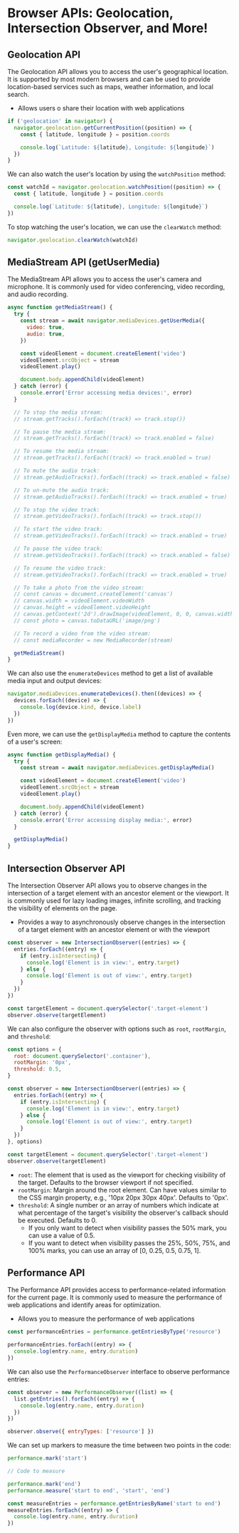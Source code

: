 # Browser APIs: Geolocation, Intersection Observer, and More!

## Geolocation API

The Geolocation API allows you to access the user's geographical location. It is supported by most modern browsers and can be used to provide location-based services such as maps, weather information, and local search.

- Allows users o share their location with web applications

```js
if ('geolocation' in navigator) {
  navigator.geolocation.getCurrentPosition((position) => {
    const { latitude, longitude } = position.coords

    console.log(`Latitude: ${latitude}, Longitude: ${longitude}`)
  })
}
```

We can also watch the user's location by using the `watchPosition` method:

```js
const watchId = navigator.geolocation.watchPosition((position) => {
  const { latitude, longitude } = position.coords

  console.log(`Latitude: ${latitude}, Longitude: ${longitude}`)
})
```

To stop watching the user's location, we can use the `clearWatch` method:

```js
navigator.geolocation.clearWatch(watchId)
```

## MediaStream API (getUserMedia)

The MediaStream API allows you to access the user's camera and microphone. It is commonly used for video conferencing, video recording, and audio recording.

```js
async function getMediaStream() {
  try {
    const stream = await navigator.mediaDevices.getUserMedia({
      video: true,
      audio: true,
    })

    const videoElement = document.createElement('video')
    videoElement.srcObject = stream
    videoElement.play()

    document.body.appendChild(videoElement)
  } catch (error) {
    console.error('Error accessing media devices:', error)
  }

  // To stop the media stream:
  // stream.getTracks().forEach((track) => track.stop())

  // To pause the media stream:
  // stream.getTracks().forEach((track) => track.enabled = false)

  // To resume the media stream:
  // stream.getTracks().forEach((track) => track.enabled = true)

  // To mute the audio track:
  // stream.getAudioTracks().forEach((track) => track.enabled = false)

  // To un-mute the audio track:
  // stream.getAudioTracks().forEach((track) => track.enabled = true)

  // To stop the video track:
  // stream.getVideoTracks().forEach((track) => track.stop())

  // To start the video track:
  // stream.getVideoTracks().forEach((track) => track.enabled = true)

  // To pause the video track:
  // stream.getVideoTracks().forEach((track) => track.enabled = false)

  // To resume the video track:
  // stream.getVideoTracks().forEach((track) => track.enabled = true)

  // To take a photo from the video stream:
  // const canvas = document.createElement('canvas')
  // canvas.width = videoElement.videoWidth
  // canvas.height = videoElement.videoHeight
  // canvas.getContext('2d').drawImage(videoElement, 0, 0, canvas.width, canvas.height)
  // const photo = canvas.toDataURL('image/png')

  // To record a video from the video stream:
  // const mediaRecorder = new MediaRecorder(stream)

  getMediaStream()
}
```

We can also use the `enumerateDevices` method to get a list of available media input and output devices:

```js
navigator.mediaDevices.enumerateDevices().then((devices) => {
  devices.forEach((device) => {
    console.log(device.kind, device.label)
  })
})
```

Even more, we can use the `getDisplayMedia` method to capture the contents of a user's screen:

```js
async function getDisplayMedia() {
  try {
    const stream = await navigator.mediaDevices.getDisplayMedia()

    const videoElement = document.createElement('video')
    videoElement.srcObject = stream
    videoElement.play()

    document.body.appendChild(videoElement)
  } catch (error) {
    console.error('Error accessing display media:', error)
  }

  getDisplayMedia()
}
```

## Intersection Observer API

The Intersection Observer API allows you to observe changes in the intersection of a target element with an ancestor element or the viewport. It is commonly used for lazy loading images, infinite scrolling, and tracking the visibility of elements on the page.

- Provides a way to asynchronously observe changes in the intersection of a target element with an ancestor element or with the viewport

```js
const observer = new IntersectionObserver((entries) => {
  entries.forEach((entry) => {
    if (entry.isIntersecting) {
      console.log('Element is in view:', entry.target)
    } else {
      console.log('Element is out of view:', entry.target)
    }
  })
})

const targetElement = document.querySelector('.target-element')
observer.observe(targetElement)
```

We can also configure the observer with options such as `root`, `rootMargin`, and `threshold`:

```js
const options = {
  root: document.querySelector('.container'),
  rootMargin: '0px',
  threshold: 0.5,
}

const observer = new IntersectionObserver((entries) => {
  entries.forEach((entry) => {
    if (entry.isIntersecting) {
      console.log('Element is in view:', entry.target)
    } else {
      console.log('Element is out of view:', entry.target)
    }
  })
}, options)

const targetElement = document.querySelector('.target-element')
observer.observe(targetElement)
```

- `root`: The element that is used as the viewport for checking visibility of the target. Defaults to the browser viewport if not specified.
- `rootMargin`: Margin around the root element. Can have values similar to the CSS margin property, e.g., '10px 20px 30px 40px'. Defaults to '0px'.
- `threshold`: A single number or an array of numbers which indicate at what percentage of the target's visibility the observer's callback should be executed. Defaults to 0.
  - If you only want to detect when visibility passes the 50% mark, you can use a value of 0.5.
  - If you want to detect when visibility passes the 25%, 50%, 75%, and 100% marks, you can use an array of [0, 0.25, 0.5, 0.75, 1].

## Performance API

The Performance API provides access to performance-related information for the current page. It is commonly used to measure the performance of web applications and identify areas for optimization.

- Allows you to measure the performance of web applications

```js
const performanceEntries = performance.getEntriesByType('resource')

performanceEntries.forEach((entry) => {
  console.log(entry.name, entry.duration)
})
```

We can also use the `PerformanceObserver` interface to observe performance entries:

```js
const observer = new PerformanceObserver((list) => {
  list.getEntries().forEach((entry) => {
    console.log(entry.name, entry.duration)
  })
})

observer.observe({ entryTypes: ['resource'] })
```

We can set up markers to measure the time between two points in the code:

```js
performance.mark('start')

// Code to measure

performance.mark('end')
performance.measure('start to end', 'start', 'end')

const measureEntries = performance.getEntriesByName('start to end')
measureEntries.forEach((entry) => {
  console.log(entry.name, entry.duration)
})
```
